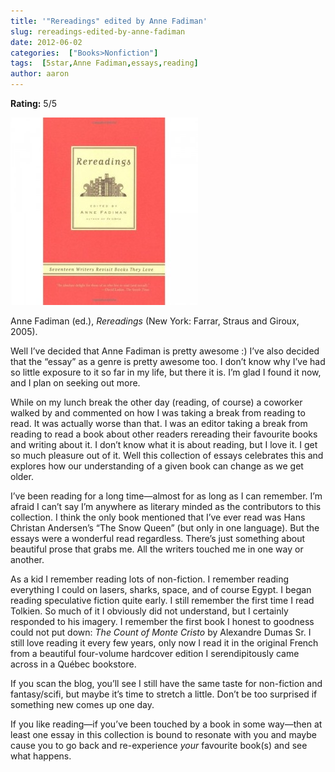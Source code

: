 ```yaml
---
title: '"Rereadings" edited by Anne Fadiman'
slug: rereadings-edited-by-anne-fadiman
date: 2012-06-02
categories:  ["Books>Nonfiction"]
tags:  [5star,Anne Fadiman,essays,reading]
author: aaron
---
```


**Rating:** 5/5

![](cover-300x300.jpg "Rereadings")

Anne Fadiman (ed.), *Rereadings* (New York: Farrar, Straus and Giroux, 2005).

Well I’ve decided that Anne Fadiman is pretty awesome :) I’ve also decided that the “essay” as a genre is pretty awesome too. I don’t know why I’ve had so little exposure to it so far in my life, but there it is. I’m glad I found it now, and I plan on seeking out more.

While on my lunch break the other day (reading, of course) a coworker walked by and commented on how I was taking a break from reading to read. It was actually worse than that. I was an editor taking a break from reading to read a book about other readers rereading their favourite books and writing about it. I don’t know what it is about reading, but I love it. I get so much pleasure out of it. Well this collection of essays celebrates this and explores how our understanding of a given book can change as we get older.

I’ve been reading for a long time—almost for as long as I can remember. I’m afraid I can’t say I’m anywhere as literary minded as the contributors to this collection. I think the only book mentioned that I’ve ever read was Hans Christan Andersen’s “The Snow Queen” (but only in one language). But the essays were a wonderful read regardless. There’s just something about beautiful prose that grabs me. All the writers touched me in one way or another.

As a kid I remember reading lots of non-fiction. I remember reading everything I could on lasers, sharks, space, and of course Egypt. I began reading speculative fiction quite early. I still remember the first time I read Tolkien. So much of it I obviously did not understand, but I certainly responded to his imagery. I remember the first book I honest to goodness could not put down: *The Count of Monte Cristo* by Alexandre Dumas Sr. I still love reading it every few years, only now I read it in the original French from a beautiful four-volume hardcover edition I serendipitously came across in a Québec bookstore.

If you scan the blog, you’ll see I still have the same taste for non-fiction and fantasy/scifi, but maybe it’s time to stretch a little. Don’t be too surprised if something new comes up one day.

If you like reading—if you’ve been touched by a book in some way—then at least one essay in this collection is bound to resonate with you and maybe cause you to go back and re-experience *your* favourite book(s) and see what happens.
